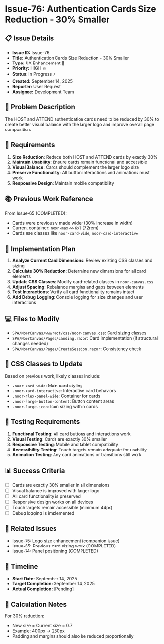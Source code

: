 # Issue-76: Authentication Cards Size Reduction - 30% Smaller

## 📋 **Issue Details**

- **Issue ID:** Issue-76
- **Title:** Authentication Cards Size Reduction - 30% Smaller
- **Type:** UX Enhancement 🔧
- **Priority:** HIGH 🔥
- **Status:** In Progress ⚡
- **Created:** September 14, 2025
- **Reporter:** User Request
- **Assignee:** Development Team

## 📝 **Problem Description**

The HOST and ATTEND authentication cards need to be reduced by 30% to create better visual balance with the larger logo and improve overall page composition.

## 🎯 **Requirements**

1. **Size Reduction**: Reduce both HOST and ATTEND cards by exactly 30%
2. **Maintain Usability**: Ensure cards remain functional and accessible
3. **Visual Balance**: Cards should complement the larger logo size
4. **Preserve Functionality**: All button interactions and animations must work
5. **Responsive Design**: Maintain mobile compatibility

## 📚 **Previous Work Reference**

From Issue-65 (COMPLETED):

- Cards were previously made wider (30% increase in width)
- Current container: `noor-max-w-6xl` (72rem)
- Cards use classes like `noor-card-wide`, `noor-card-interactive`

## 🔧 **Implementation Plan**

1. **Analyze Current Card Dimensions**: Review existing CSS classes and sizing
2. **Calculate 30% Reduction**: Determine new dimensions for all card elements
3. **Update CSS Classes**: Modify card-related classes in `noor-canvas.css`
4. **Adjust Spacing**: Rebalance margins and gaps between elements
5. **Test Interactions**: Verify all card functionality remains intact
6. **Add Debug Logging**: Console logging for size changes and user interactions

## 💻 **Files to Modify**

- `SPA/NoorCanvas/wwwroot/css/noor-canvas.css`: Card sizing classes
- `SPA/NoorCanvas/Pages/Landing.razor`: Card implementation (if structural changes needed)
- `SPA/NoorCanvas/Pages/CreateSession.razor`: Consistency check

## 🎨 **CSS Classes to Update**

Based on previous work, likely classes include:

- `.noor-card-wide`: Main card styling
- `.noor-card-interactive`: Interactive card behaviors
- `.noor-flex-panel-wide`: Container for cards
- `.noor-large-button-content`: Button content areas
- `.noor-large-icon`: Icon sizing within cards

## 🧪 **Testing Requirements**

1. **Functional Testing**: All card buttons and interactions work
2. **Visual Testing**: Cards are exactly 30% smaller
3. **Responsive Testing**: Mobile and tablet compatibility
4. **Accessibility Testing**: Touch targets remain adequate for usability
5. **Animation Testing**: Any card animations or transitions still work

## 📊 **Success Criteria**

- [ ] Cards are exactly 30% smaller in all dimensions
- [ ] Visual balance is improved with larger logo
- [ ] All card functionality is preserved
- [ ] Responsive design works on all devices
- [ ] Touch targets remain accessible (minimum 44px)
- [ ] Debug logging is implemented

## 🔗 **Related Issues**

- Issue-75: Logo size enhancement (companion issue)
- Issue-65: Previous card sizing work (COMPLETED)
- Issue-74: Panel positioning (COMPLETED)

## 📅 **Timeline**

- **Start Date:** September 14, 2025
- **Target Completion:** September 14, 2025
- **Actual Completion:** [Pending]

## 📐 **Calculation Notes**

For 30% reduction:

- New size = Current size × 0.7
- Example: 400px → 280px
- Padding and margins should also be reduced proportionally
